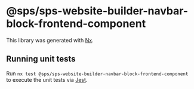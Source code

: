 # @sps/sps-website-builder-navbar-block-frontend-component

This library was generated with [Nx](https://nx.dev).

## Running unit tests

Run `nx test @sps/sps-website-builder-navbar-block-frontend-component` to execute the unit tests via [Jest](https://jestjs.io).
